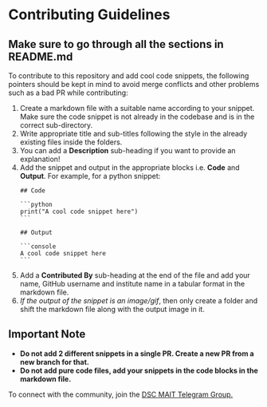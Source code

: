 # Contributing Guidelines

## Make sure to go through all the sections in README.md

To contribute to this repository and add cool code snippets, the following pointers should be kept in mind to avoid merge conflicts and other problems such as a bad PR while contributing:

1. Create a markdown file with a suitable name according to your snippet. Make sure the code snippet is not already in the codebase and is in the correct sub-directory.
2. Write appropriate title and sub-titles following the style in the already existing files inside the folders.
3. You can add a **Description** sub-heading if you want to provide an explanation! 
4. Add the snippet and output in the appropriate blocks i.e. **Code** and **Output**. For example, for a python snippet:
    ~~~
    ## Code

    ```python
    print("A cool code snippet here")
    ```

    ## Output

    ```console
    A cool code snippet here
    ```
    ~~~
5. Add a **Contributed By** sub-heading at the end of the file and add your name, GitHub username and institute name in a tabular format in the markdown file.
6. *If the output of the snippet is an image/gif*, then only create a folder and shift the markdown file along with the output image in it.

## Important Note
 - **Do not add 2 different snippets in a single PR. Create a new PR from a new branch for that.**
 - **Do not add pure code files, add your snippets in the code blocks in the markdown file.**

To connect with the community, join the [DSC MAIT Telegram Group.](https://t.me/joinchat/M3bPT1dhZCH-YQd197Xk5Q)
